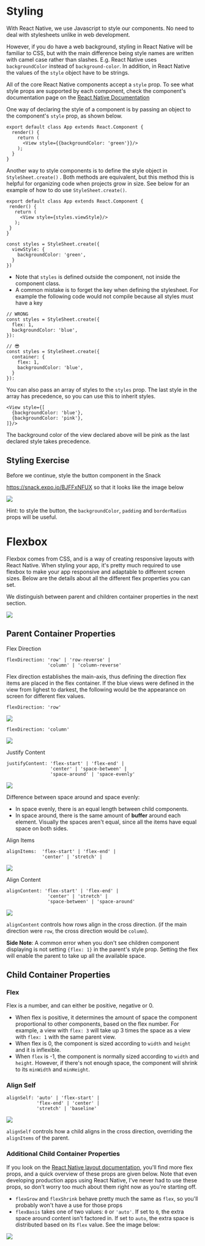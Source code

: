 # Styling

With React Native, we use Javascript to style our components. No need to deal with stylesheets unlike in web development. 

However, if you do have a web background, styling in React Native will be familiar to CSS, but with the main difference being style names are written with camel case rather than slashes. E.g. React Native uses `backgroundColor` instead of `background-color`. In addition, in React Native the values of the `style` object have to be strings.

All of the core React Native components accept a `style` prop. To see what style props are supported by each component, check the component's documentation page on the [React Native Documentation](http://facebook.github.io/react-native/docs/getting-started)

One way of declaring the style of a component is by passing an object to the component's `style` prop, as shown below.
```
export default class App extends React.Component {
  render() {
    return (
      <View style={{backgroundColor: 'green'}}/>
    );
  }
}
```
Another way to style components is to define the style object in `StyleSheet.create()` . Both methods are equivalent, but this method this is helpful for organizing code when projects grow in size. See below for an example of how to do use `StyleSheet.create()`.

```
export default class App extends React.Component {
 render() {
   return (
     <View style={styles.viewStyle}/>
   );
 }
}

const styles = StyleSheet.create({
  viewStyle: {
    backgroundColor: 'green',
  }
})
```

-   Note that `styles` is defined outside the component, not inside the component class. 
-   A common mistake is to forget the key when defining the stylesheet. For example the following code would not compile because all styles must have a key

```
// WRONG
const styles = StyleSheet.create({
  flex: 1,
  backgroundColor: 'blue',
}): 

// 😎
const styles = StyleSheet.create({
  container: {
    flex: 1,
    backgroundColor: 'blue',
  }
}): 
```

You can also pass an array of styles to the `styles` prop. The last style in the array has precedence, so you can use this to inherit styles.

```
<View style={[
  {backgroundColor: 'blue'},
  {backgroundColor: 'pink'},
]}/>
```

The background color of the view declared above will be pink as the last declared style takes precedence.


## Styling Exercise

Before we continue, style the button component in the Snack

https://snack.expo.io/BJFFxNFUX so that it looks like the image below


![](https://storage.googleapis.com/slite-api-files-production/files/e7ec6ee5-a63f-41c8-8237-f52391e83b12/image.png)

Hint: to style the button, the `backgroundColor`, `padding` and `borderRadius` props will be useful.

# Flexbox
Flexbox comes from CSS, and is a way of creating responsive layouts with React Native. When styling your app, it's pretty much required to use flexbox to make your app responsive and adaptable to different screen sizes. Below are the details about all the different flex properties you can set. 

We distinguish between parent and children container properties in the next section. 

![](https://storage.googleapis.com/slite-api-files-production/files/2f6fb354-cccd-4364-a0f8-6b1fb8e16f49/flexbox.png)

## Parent Container Properties

Flex Direction
```
flexDirection: 'row' | 'row-reverse' |
               'column' | 'column-reverse' 
```
Flex direction establishes the main-axis, thus defining the direction flex items are placed in the flex container. If the blue views were defined in the view from lighest to darkest, the following would be the appearance on screen for different flex values. 

`flexDirection: 'row'`

![](https://storage.googleapis.com/slite-api-files-production/files/40d07d8a-7553-418d-8f2d-15c51a3eec59/Screen%2520Shot%25202018-08-21%2520at%252012.46.59%2520PM.png)

`flexDirection: 'column'` 

![](https://storage.googleapis.com/slite-api-files-production/files/de0f1782-298f-40f2-95d9-2127763d10e2/Screen%2520Shot%25202018-08-21%2520at%252012.47.15%2520PM.png)

Justify Content
```
justifyContent: 'flex-start' | 'flex-end' |
                'center' | 'space-between' |
                'space-around' | 'space-evenly' 
```
![](https://storage.googleapis.com/slite-api-files-production/files/ab7cc1c6-2b0d-4fb8-9ac2-48e09134a812/image.png)

Difference between space around and space evenly:

-   In space evenly, there is an equal length between child components. 
-   In space around, there is the same amount of **buffer** around each element. Visually the spaces aren't equal, since all the items have equal space on both sides.

Align Items
```
alignItems:  'flex-start' | 'flex-end' |
             'center' | 'stretch' |
```
![](https://storage.googleapis.com/slite-api-files-production/files/edce852f-7e52-4d67-b15b-a7358659a347/image.png)

Align Content
```
alignContent: 'flex-start' | 'flex-end' |
               'center' | 'stretch' |
               'space-between' | 'space-around' 
```
![](https://storage.googleapis.com/slite-api-files-production/files/0851580f-928d-45dd-b1a2-706ff915797e/alignContent.png)

`alignContent` controls how rows align in the cross direction. (if the main direction were `row`, the cross direction would be `column`).

**Side Note**: A common error when you don't see children component displaying is not setting `{flex: 1}` in the parent's style prop. Setting the flex will enable the parent to take up all the available space. 

## Child Container Properties

### Flex
Flex is a number, and can either be positive, negative or 0.

-   When flex is positive, it determines the amount of space the component proportional to other components, based on the flex number. For example, a view with `flex: 3` will take up 3 times the space as a view with `flex: 1` with the same parent view.
-   When flex is 0, the component is sized according to `width` and `height` and it is inflexible.
-   When `flex` is -1, the component is normally sized according to `width` and `height`. However, if there's not enough space, the component will shrink to its `minWidth` and `minHeight`.

### Align Self
```
alignSelf: 'auto' | 'flex-start' |
           'flex-end' | 'center' | 
           'stretch' | 'baseline'
```

![](https://storage.googleapis.com/slite-api-files-production/files/b9dff3c6-1060-4896-9b99-d4f9cc16243a/alignSelf.png)

`alignSelf` controls how a child aligns in the cross direction, overriding the `alignItems` of the parent.

### Additional Child Container Properties

If you look on the [React Native layout documentation](https://facebook.github.io/react-native/docs/layout-props#flexgrow), you'll find more flex props, and a quick overview of these props are given below. Note that even developing production apps using React Native, I've never had to use these props, so don't worry too much about them right now as you're starting off.

-   `flexGrow` and `flexShrink` behave pretty much the same as `flex`, so you'll probably won't have a use for those props
-   `flexBasis` takes one of two values: `0` or `'auto'`. If set to `0`, the extra space around content isn't factored in. If set to `auto`, the extra space is distributed based on its `flex` value. See the image below:

![](https://storage.googleapis.com/slite-api-files-production/files/8eae5961-b94e-46fb-86e2-8ebaf1b8b904/Screen%2520Shot%25202018-08-23%2520at%252011.01.08%2520PM.png)
